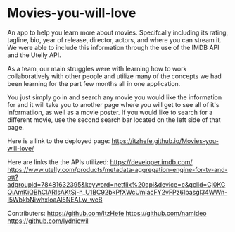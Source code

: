 # Movies-you-will-love

An app to help you learn more about movies. Specifcally including its rating, tagline, bio, year of release, director, actors, and where you can stream it. We were able to include this information through the use of the IMDB API and the Utelly API. 

As a team, our main struggles were with learning how to work collaboratively with other people and utilize many of the concepts we had been learning for the part few months all in one application.

You just simply go in and search any movie you would like the information for and it will take you to another page where you will get to see all of it's informatiion, as well as a movie poster. If you would like to search for a different movie, use the second search bar located on the left side of that page.

Here is a link to the deployed page: https://itzhefe.github.io/Movies-you-will-love/

Here are links the the APIs utilized: https://developer.imdb.com/ 
https://www.utelly.com/products/metadata-aggregation-engine-for-tv-and-ott?adgroupid=78481632395&keyword=netflix%20api&device=c&gclid=Cj0KCQiAmKiQBhClARIsAKtSj-n_U1BC92bkPfXWcUmlacFY2vFPz6Ipasgl34WWn-I5WbkbNiwhxloaAl5NEALw_wcB

Contributers: https://github.com/ItzHefe
https://github.com/namideo
https://github.com/lydnicwil
